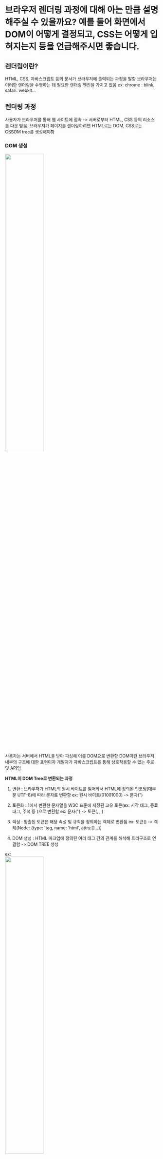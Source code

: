 # 브라우저 렌더링 과정에 대해 아는 만큼 설명해주실 수 있을까요? 예를 들어 화면에서 DOM이 어떻게 결정되고, CSS는 어떻게 입혀지는지 등을 언급해주시면 좋습니다.

## 렌더링이란?

HTML, CSS, 자바스크립트 등의 문서가 브라우저에 출력되는 과정을 말함
브라우저는 이러한 렌더링을 수행하는 데 필요한 렌더링 엔진을 가지고 있음
ex: chrome : blink, safari: webkit...

## 렌더링 과정

사용자가 브라우저를 통해 웹 사이트에 접속 -> 서버로부터 HTML, CSS 등의 리소스를 다운 받음.
브라우저가 페이지를 렌더링하려면 HTML로는 DOM, CSS로는 CSSOM tree를 생성해야함

### DOM 생성

<img src="https://miro.medium.com/v2/resize:fit:1400/0*rkjgCl-RSVTvRGgS" width="50%" height="50%">

사용자는 서버에서 HTML을 받아 파싱해 이를 DOM으로 변환함
DOM이란 브라우저 내부의 구조에 대한 표현이자 개발자가 자바스크립트를 통해 상호작용할 수 있는 주로 및 API임

**HTML이 DOM Tree로 변환되는 과정**

1. 변환 : 브라우저가 HTML의 원시 바이트를 읽어와서 HTML에 정의된 인코딩(대부분 UTF-8)에 따라 문자로 변환함
   ex: 원시 바이트(01001000) -> 문자("<!DOCTYPE html">)

2. 토큰화 : 1에서 변환한 문자열을 W3C 표준에 지정된 고유 토큰(ex: 시작 태그, 종료 태그, 주석 등 )으로 변환함
   ex: 문자("<!DOCTYPE html">) -> 토큰(<!DOCTYPE html>, <html>, <head>)

3. 렉싱 : 방출된 토큰은 해당 속성 및 규칙을 정의하는 객체로 변환됨
   ex: 토큰(<html>) -> 객체(Node: {type: 'tag, name: 'html', attrs:[]...})

4. DOM 생성 : HTML 마크업에 정의된 여러 태그 간의 관계를 해석해 트리구조로 연결함 -> DOM TREE 생성

ex:  
<img src="https://developer.mozilla.org/ko/docs/Web/Performance/How_browsers_work/dom.gif" width="50%" height="50%">

브라우저는 HTML 마크업을 처리할 때마다 위의 모든 단계를 수행함

#### 그럼 CSSOM은 언제 생성될까?

브라우저 엔진이 HTML 문서를 읽으면서 DOM을 생성함 -> CSS 링크(<link> 태그) 또는 내부 스타일(<style> 태그)를 만나면 잠시 DOM 생성을 일시 중단하고 해당 CSS 코드를 해석해 CSSOM을 생성함
-> CSSOM 생성 완료 -> 다시 DOM 생성을 이어서 진행함

또한 자바스크립트를 만나면 ex: `<script>` 브라우저는 또 작업을 멈추고 자바스크립트 코드를 로드, 파싱, 실행함. 왜냐하면 자바스크립트는 문서의 구성을 바꿀 수 있기 때문임.

위와 같은 작동 방식 때문에 렌더링 차단(render blocking)이 발생할 수 있음.
즉, css나 자바스크립트 처리가 완료 되기 전까지 화면에 요소가 표시 안 될 수도 있음. 따라서 CSS 파일이나 내부 스타일 위치와 순서를 조절해야함(중요 렌더링 경로(critical rendering path))

- 방법1
  외부 css 파일을 <head>에 위치시키면 페이지 로딩 초기 단계에 css를 빠르게 로드하고 DOM 생성 과정에서 렌더링 차단을 최소화할 수 있음 -> 웹 페이지 빠르게 렌더링 -> 사용자 경험 향상.

- 방법2
  자바스크립트 코드를 <body> 맨 아래 위치시키기

- 방법3
  웹팩과 같은 번들러를 이용해 스크립트와 리소스를 번들화해 서버에 대한 요청을 최대한 줄임

이외에도 여러가지 방법이 있음

### CSSOM Tree 생성

<img src="https://miro.medium.com/v2/resize:fit:1400/0*wO7ezCeTdpHyhgWm" width="50%" height="50%">

CSS도 HTML과 마찬가지로 css 파일에 정의된 스타일과 style 태그에 작성된 스타일을 브라우저가 이해하고 처리할 수 있는 형식으로 변환해야 함. DOM 트리를 생성하는 과정과 동일하게 CSSOM 트리를 생성함(위의 이미지 참고)

CSSOM 트리가 완성되면 아래와 같은 구조임
<img src="https://miro.medium.com/v2/resize:fit:1164/0*SMOVnyZjS0-Tp-pp" width="50%" height="50%">

DOM과 CSSOM은 둘 다 트리 구조임. 둘은 각각의 독립적인 자료구조임.

### 렌더

렌더링 과정에는 스타일, 레이아웃, 페인트 그리고 때때로 합성이 포함됨

#### 스타일

<img src="https://miro.medium.com/v2/resize:fit:1400/0*9Xbmy7JUOcRxn2Vh" width="50%" height="50%">

DOM Tree와 CSSOM Tree가 만들어지면 이 두 개를 결합해 렌더링 트리를 생성함. 렌더링 트리에는 페이지를 렌더링하는 데 필요한 노드만 포함되고 스타일 정보를 포함함

#### 레이아웃(리플로우)

<img src="https://miro.medium.com/v2/resize:fit:1232/0*1ZVisC80ge0AllX4" width="50%" height="50%">

렌더트리가 만들어지면 이를 기반으로 브라우저는 뷰포트 내에서 각 노드의 정확한 크기와 위치를 계산함.
이때 상대 측정은 픽셀로 변환됨
또한 보이지 않더라도 계산된 스타일과 함께 어떤 노드가 화면에 표시될시 식별함.

### 페인팅(리페인팅)

레이아웃 과정에서 계산된 정보를 사용해 화면에 각 노드를 그려내는 과정

레이아웃 단계에서 계산된 각 노드들의 위치, 크기, 색상 등을 실제 화면의 픽셀로 변환하게 됨

렌더트리를 따라 페인트 기록이 생성됨

페인트 기록에는 요소를 렌더링하는 순서, 지금까지의 정보(컬러, 보더, 쉐도우, 텍스트, 이미지 등)를 바탕으로 한 페이지를 여러 개의 레이어로 나눈 다음 그 위에
모든 시각적인 부분이 진행됨

### 합성(compositing)

페인팅 단계에서 만든 레이어들을 화면에 픽셀로 표현함
또한 나누어진 레이어들을 하나로 합성해서 페이지를 완성함

## 리플로우, 리페인팅

**리플로우, 리페인트**
기존에 생성한 레이아웃이 사용자와의 인터렉션이나 이벤트로 인해 변경되면 브라우저는 렌더트리를 다시 생성하고 레이아웃 과정을 다시 수행함. 이를 리플로우라고 함

리플로우는 단지 변경사항을 반영하기 위해 수행되고, 실제 그 결과를 화면에 나타나게 하려면 다시 페인딩 단계를 수행해야함(리페인팅)

따라서 리플로우가 일어나면 반드시 리페인트로 발생함

하지만 레이아웃의 영향이 없는 변경(ex: 색상 변경)은 리플로우 없이 리페인트만 실행함

**리플로우가 일어나는 대표 속성들**
position, width, height, margin, padding, border, border-width, font-size, font-weight, line-height, text-align, overflow, float, display, left, top, bottom...

**리페인트만 일어나는 대표 속성들**
background, color, text-decoration, border-style, border-radius, box-shadow, outline...

**중요**
transform, opacity 속성은 리플로우, 리페인트 없이 변경가능(GPU가 관여할 수 있는 속성이기 때문에)

따라서 애니메이션 효과를 주고 싶을 때 position 같은 속성보다는 transform 속성을 사용하는 것이 좋음

\*23.10.1 추가
tailwind에서 GPU를 통해 렌더할 수 있는 기능이 있음
바로 `tarnsform-gpu`임
예를 들어 tarnsform: rotate(3deg)를 적용하려 할 때 CPU를 사용한 것보다 GPU를 사용한 것이 렌더할 때 더 좋은 퍼포먼스를 보여준다면, 이 속성을 붙임으로써 하드웨어를 가속할 수 있음

**참고**

- https://youtu.be/z1Jj7Xg-TkU
- https://medium.com/%EA%B0%9C%EB%B0%9C%EC%9E%90%EC%9D%98%ED%92%88%EA%B2%A9/%EB%B8%8C%EB%9D%BC%EC%9A%B0%EC%A0%80%EC%9D%98-%EB%A0%8C%EB%8D%94%EB%A7%81-%EA%B3%BC%EC%A0%95-5c01c4158ce
- https://developer.mozilla.org/ko/docs/Web/Performance/How_browsers_work
- https://ajdkfl6445.gitbook.io/study/web/browser-rendering

